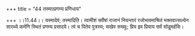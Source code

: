 +++
title = "44 तस्मात्प्रणम्य प्रणिधाय"

+++
।।11.44।। यस्मादेवं; तस्मादिति। त्वामीशं सर्वेषां राजानं नियन्तारं
रजोभावमाश्रितं भक्तवात्सल्येन सारथ्ये कर्मणि स्थितं प्रणम्य प्रसादये।
त्वं च पितेव पुत्रस्य; सखेव सख्युः; प्रिय इव प्रियाय सर्वं सोढुमर्हसि।
